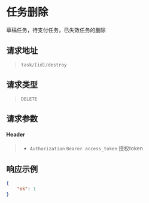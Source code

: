 # 任务删除

草稿任务，待支付任务，已失效任务的删除

## 请求地址

> `task/[id]/destroy`

## 请求类型

> `DELETE`

## 请求参数

#### Header

> - `Authorization` `Bearer access_token` 授权token

## 响应示例

```json
{
    "ok": 1
}
```